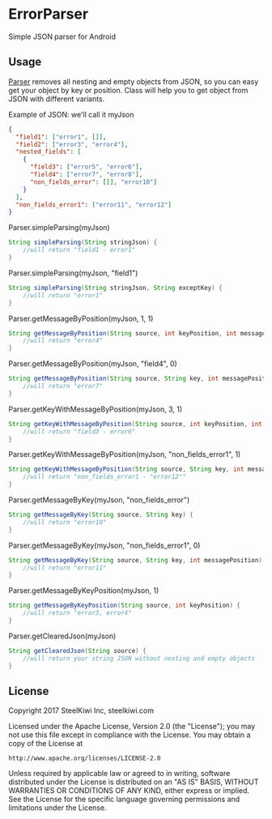 # ErrorParser
Simple JSON parser for Android

## Usage

[Parser] removes all nesting and empty objects from JSON, so you can easy get your object by key or position. Class will help you to get object from JSON with different variants.

Example of JSON:
we'll call it myJson
```json
{
  "field1": ["error1", []],
  "field2": ["error3", "error4"],
  "nested_fields": [
    {
      "field3": ["error5", "error6"],
      "field4": ["error7", "error8"],
      "non_fields_error": [[], "error10"]
    }
  ],
  "non_fields_error1": ["error11", "error12"]
}
```


Parser.simpleParsing(myJson)
```java
String simpleParsing(String stringJson) {
    //will return "field1 - error1"
}
```


Parser.simpleParsing(myJson, "field1")
```java
String simpleParsing(String stringJson, String exceptKey) {
    //will return "error1"
}
```


Parser.getMessageByPosition(myJson, 1, 1)
```java
String getMessageByPosition(String source, int keyPosition, int messagePosition) {
    //will return "error4"
}
```


Parser.getMessageByPosition(myJson, "field4", 0)
```java
String getMessageByPosition(String source, String key, int messagePosition) {
    //will return "error7"
}
```


Parser.getKeyWithMessageByPosition(myJson, 3, 1)
```java
String getKeyWithMessageByPosition(String source, int keyPosition, int messagePosition) {
    //will return "field3 - error6"
}
```


Parser.getKeyWithMessageByPosition(myJson, "non_fields_error1", 1)
```java
String getKeyWithMessageByPosition(String source, String key, int messagePosition) {
    //will return "non_fields_error1 - "error12""
}
```


Parser.getMessageByKey(myJson, "non_fields_error")
```java
String getMessageByKey(String source, String key) {
    //will return "error10"
}
```


Parser.getMessageByKey(myJson, "non_fields_error1", 0)
```java
String getMessageByKey(String source, String key, int messagePosition) {
    //will return "error11"
}
```


Parser.getMessageByKeyPosition(myJson, 1)
```java
String getMessageByKeyPosition(String source, int keyPosition) {
    //will return "error3, error4"
}
```


Parser.getClearedJson(myJson)
```java
String getClearedJson(String source) {
    //will return your string JSON without nesting and empty objects
}
```


## License

Copyright 2017 SteelKiwi Inc, steelkiwi.com

Licensed under the Apache License, Version 2.0 (the "License");
you may not use this file except in compliance with the License.
You may obtain a copy of the License at

    http://www.apache.org/licenses/LICENSE-2.0

Unless required by applicable law or agreed to in writing, software
distributed under the License is distributed on an "AS IS" BASIS,
WITHOUT WARRANTIES OR CONDITIONS OF ANY KIND, either express or implied.
See the License for the specific language governing permissions and
limitations under the License.


[Parser]: <https://github.com/steelkiwi/ErrorParser/blob/master/app/src/main/java/com/steelkiwi/errorparser/Parser.java/>
